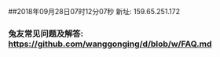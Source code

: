 ##2018年09月28日07时12分07秒 新址: 159.65.251.172
### 兔友常见问题及解答: https://github.com/wanggonging/d/blob/w/FAQ.md
